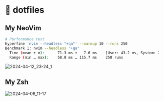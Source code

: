 # 📂 dotfiles

## My NeoVim

```bash
# Performance test
hyperfine 'nvim --headless "+qa"' --warmup 10 --runs 250
Benchmark 1: nvim --headless "+qa"
  Time (mean ± σ):      71.3 ms ±   7.6 ms    [User: 43.2 ms, System: 25.8 ms]
  Range (min … max):    58.8 ms … 115.7 ms    250 runs
```

![2024-04-12_23-24_1](https://github.com/NathanFirmo/dotfiles/assets/79997705/63cc25b7-2d79-428b-b731-2ba568bf2036)

## My Zsh

![2024-04-06_11-17](https://github.com/NathanFirmo/dotfiles/assets/79997705/b0a0b1c7-1a45-4563-86a4-93a2f0782cc4)

